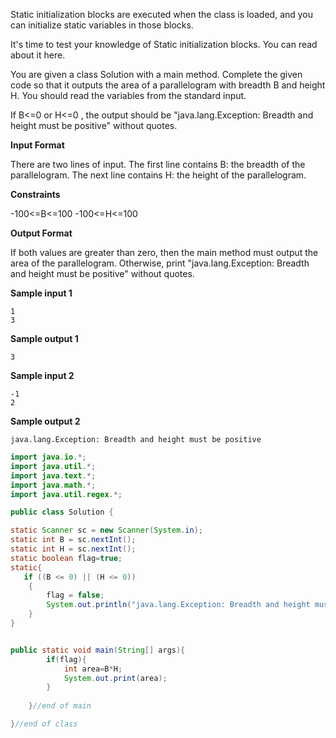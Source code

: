 Static initialization blocks are executed when the class is loaded, and you can initialize static variables in those blocks.

It's time to test your knowledge of Static initialization blocks. You can read about it here.

You are given a class Solution with a main method. Complete the given code so that it outputs the area of a parallelogram with breadth B and height H. You should read the variables from the standard input.

If B<=0 or H<=0 , the output should be "java.lang.Exception: Breadth and height must be positive" without quotes.

**Input Format**

There are two lines of input. The first line contains B: the breadth of the parallelogram. The next line contains H: the height of the parallelogram.

**Constraints**

-100<=B<=100
-100<=H<=100

**Output Format**

If both values are greater than zero, then the main method must output the area of the parallelogram. Otherwise, print "java.lang.Exception: Breadth and height must be positive" without quotes.

**Sample input 1**
```
1
3
```
**Sample output 1**
```
3
```
**Sample input 2**
```
-1
2
```
**Sample output 2**
```
java.lang.Exception: Breadth and height must be positive
```

```java
import java.io.*;
import java.util.*;
import java.text.*;
import java.math.*;
import java.util.regex.*;

public class Solution {

static Scanner sc = new Scanner(System.in);
static int B = sc.nextInt();
static int H = sc.nextInt();
static boolean flag=true;
static{
   if ((B <= 0) || (H <= 0))
    {
        flag = false;
        System.out.println("java.lang.Exception: Breadth and height must be positive");
    }
}


public static void main(String[] args){
		if(flag){
			int area=B*H;
			System.out.print(area);
		}
		
	}//end of main

}//end of class
```

